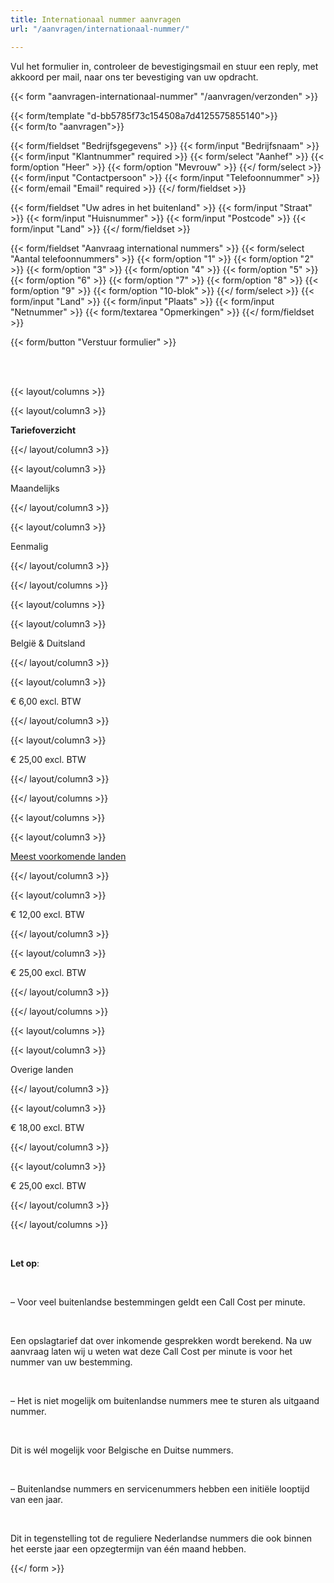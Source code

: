 ```yaml
---
title: Internationaal nummer aanvragen
url: "/aanvragen/internationaal-nummer/"

---
```

Vul het formulier in, controleer de bevestigingsmail en stuur een reply, met akkoord per mail, naar ons ter bevestiging van uw opdracht.

{{< form "aanvragen-internationaal-nummer" "/aanvragen/verzonden" >}}

{{< form/template "d-bb5785f73c154508a7d4125575855140">}}  
{{< form/to "aanvragen">}}

{{< form/fieldset "Bedrijfsgegevens" >}}
{{< form/input "Bedrijfsnaam" >}}
{{< form/input "Klantnummer" required >}}
{{< form/select "Aanhef" >}}
{{< form/option "Heer" >}}
{{< form/option "Mevrouw" >}}
{{</ form/select >}}
{{< form/input "Contactpersoon" >}}
{{< form/input "Telefoonnummer" >}}
{{< form/email "Email" required >}}
{{</ form/fieldset >}}

{{< form/fieldset "Uw adres in het buitenland" >}}
{{< form/input "Straat" >}}
{{< form/input "Huisnummer" >}}
{{< form/input "Postcode" >}}
{{< form/input "Land" >}}
{{</ form/fieldset >}}

{{< form/fieldset "Aanvraag international nummers" >}}
{{< form/select "Aantal telefoonnummers" >}}
{{< form/option "1" >}}
{{< form/option "2" >}}
{{< form/option "3" >}}
{{< form/option "4" >}}
{{< form/option "5" >}}
{{< form/option "6" >}}
{{< form/option "7" >}}
{{< form/option "8" >}}
{{< form/option "9" >}}
{{< form/option "10-blok" >}}
{{</ form/select >}}
{{< form/input "Land" >}}
{{< form/input "Plaats" >}}
{{< form/input "Netnummer" >}}
{{< form/textarea "Opmerkingen" >}}
{{</ form/fieldset >}}

{{< form/button "Verstuur formulier" >}}

<br><br>

{{< layout/columns >}}

{{< layout/column3 >}}

**Tariefoverzicht**

{{</ layout/column3 >}}

{{< layout/column3 >}}

Maandelijks

{{</ layout/column3 >}}

{{< layout/column3 >}}

Eenmalig

{{</ layout/column3 >}}

{{</ layout/columns >}}

{{< layout/columns >}}

{{< layout/column3 >}}

België & Duitsland

{{</ layout/column3 >}}

{{< layout/column3 >}}

€ 6,00 excl. BTW

{{</ layout/column3 >}}

{{< layout/column3 >}}

€ 25,00 excl. BTW

{{</ layout/column3 >}}

{{</ layout/columns >}}

{{< layout/columns >}}

{{< layout/column3 >}}

<a href="https://callvoiptelefoniewebsite.netlify.com/telefonie/telefoonnummers/" target="_blank">Meest voorkomende landen</a>

{{</ layout/column3 >}}

{{< layout/column3 >}}

€ 12,00 excl. BTW

{{</ layout/column3 >}}

{{< layout/column3 >}}

€ 25,00 excl. BTW

{{</ layout/column3 >}}

{{</ layout/columns >}}

{{< layout/columns >}}

{{< layout/column3 >}}

Overige landen

{{</ layout/column3 >}}

{{< layout/column3 >}}

€ 18,00 excl. BTW

{{</ layout/column3 >}}

{{< layout/column3 >}}

€ 25,00 excl. BTW

{{</ layout/column3 >}}

{{</ layout/columns >}}

<br>

**Let op**:

<br>

– Voor veel buitenlandse bestemmingen geldt een Call Cost per minute.

<br>

Een opslagtarief dat over inkomende gesprekken wordt berekend. Na uw aanvraag laten wij u weten wat deze Call Cost per minute is voor het nummer van uw bestemming.

<br>

– Het is niet mogelijk om buitenlandse nummers mee te sturen als uitgaand nummer.

<br>

Dit is wél mogelijk voor Belgische en Duitse nummers.

<br>

– Buitenlandse nummers en servicenummers hebben een initiële looptijd van een jaar.

<br>

Dit in tegenstelling tot de reguliere Nederlandse nummers die ook binnen het eerste jaar een opzegtermijn van één maand hebben.

{{</ form >}}